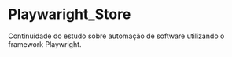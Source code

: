 # Playwaright_Store
Continuidade do estudo sobre automação de software utilizando o framework Playwright.
